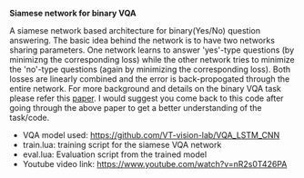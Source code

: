 **Siamese network for binary VQA**

A siamese network based architecture for binary(Yes/No) question answering. The basic idea behind the network is to have two networks sharing parameters. One network learns to answer 'yes'-type questions (by minimizng the corresponding loss) while the other network tries to minimize the 'no'-type questions (again by minimizing the corresponding loss). Both losses are linearly combined and the error is back-propogated through the entire network. For more background and details on the binary VQA task please refer this [paper](https://arxiv.org/abs/1511.05099). I would suggest you come back to this code after going through the above paper to get a better understanding of the task/code.

- VQA model used: https://github.com/VT-vision-lab/VQA_LSTM_CNN
- train.lua:  training script for the siamese VQA network
- eval.lua: Evaluation script from the trained model
- Youtube video link: https://www.youtube.com/watch?v=nR2s0T426PA


